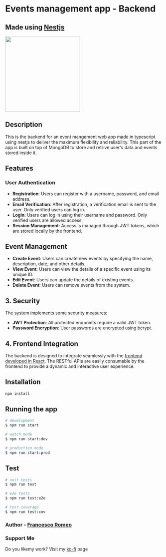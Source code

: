 # Events management app - Backend

## Made using [Nestjs](https://github.com/nestjs/nest)

<a href="https://nestjs.com/">
  <img src="https://nestjs.com/img/logo-small.svg" width="240" height="240">
</a>

## Description

This is the backend for an event mangement web app made in typescript using nestjs to deliver the maximum flexibility and reliability. This part of the app is built on top of MongoDB to store and retrive user's data and events stored inside it.

## Features

### User Authentication

- **Registration**: Users can register with a username, password, and email address.
- **Email Verification**: After registration, a verification email is sent to the user. Only verified users can log in.
- **Login**: Users can log in using their username and password. Only verified users are allowed access.
- **Session Management**: Access is managed through JWT tokens, which are stored locally by the frontend.

## Event Management

- **Create Event**: Users can create new events by specifying the name, description, date, and other details.
- **View Event**: Users can view the details of a specific event using its unique ID.
- **Edit Event**: Users can update the details of existing events.
- **Delete Event**: Users can remove events from the system.

## 3. Security

The system implements some security measures:

- **JWT Protection**: All protected endpoints require a valid JWT token.
- **Password Encryption**: User passwords are encrypted using bcrypt.

## 4. Frontend Integration

The backend is designed to integrate seamlessly with the [frontend developed in React](https://github.com/FranzRome/events-frontend). The RESTful APIs are easily consumable by the frontend to provide a dynamic and interactive user experience.

## Installation

```bash
npm install
```

## Running the app

```bash
# development
$ npm run start

# watch mode
$ npm run start:dev

# production mode
$ npm run start:prod
```

## Test

```bash
# unit tests
$ npm run test

# e2e tests
$ npm run test:e2e

# test coverage
$ npm run test:cov
```

### Author - [Francesco Romeo](https://github.com/FranzRome)

### Support Me

Do you likemy work?
Visit my [ko-fi](https://ko-fi.com/franzrome) page
